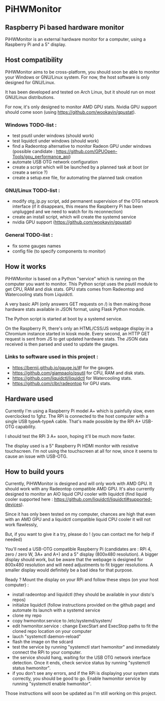 # PiHWMonitor
## Raspberry Pi based hardware monitor

PiHWMonitor is an external hardware monitor for a computer, using a Raspberry Pi and a 5" display.

## Host compatibility

PiHWMonitor aims to be cross-platform, you should soon be able to monitor your Windows or GNU/Linux system. For now, the host software is only designed for GNU/Linux.

It has been developed and tested on Arch Linux, but it should run on most GNU/Linux distributions.

For now, it's only designed to monitor AMD GPU stats. Nvidia GPU support should come soon (using https://github.com/wookayin/gpustat).

### Windows TODO-list :
- test psutil under windows (should work)
- test liquidctl under windows (should work)
- find a Radeontop alternative to monitor Radeon GPU under windows (possible candidate : https://github.com/GPUOpen-Tools/gpu_performance_api)
- automate USB OTG network configuration
- create a script which will be launched by a planned task at boot (or create a serice ?)
- create a setup.exe file, for automating the planned task creation

### GNU/Linux TODO-list :
- modify otg_ip.py script, add permanent supervision of the OTG network interface (if it disappears, this means the Raspberry Pi has been unplugged and we need to watch for its reconnection)
- create an install script, which will create the systemd service
- nvidia GPU support (https://github.com/wookayin/gpustat)

### General TODO-list :
- fix some gauges names
- config file (to specify components to monitor)

## How it works

PiHWMonitor is based on a Python "service" which is running on the computer you want to monitor. This Python script uses the psutil module to get CPU, RAM and disk stats. GPU stats comes from Radeontop and Watercooling stats from Liquidctl. 

A very basic API (only answers GET requests on /) is then making those hardware stats available in JSON format, using Flask Python module.

The Python script is started at boot by a systemd service.

On the Raspberry Pi, there's only an HTML/CSS/JS webpage display in a Chromium instance started in kiosk mode.
Every second, an HTTP GET request is sent from JS to get updated hardware stats. The JSON data received is then parsed and used to update the gauges.

### Links to software used in this project :
- https://bernii.github.io/gauge.js/#! for the gauges.
- https://github.com/giampaolo/psutil for CPU, RAM and disk stats.
- https://github.com/liquidctl/liquidctl for Watercooling stats.
- https://github.com/clbr/radeontop for GPU stats.

## Hardware used

Currently I'm using a Raspberry Pi model A+ which is painfully slow, even overclocked to 1ghz.
The RPi is connected to the host computer with a single USB typeA-typeA cable. That's made possible by the RPi A+ USB-OTG capability.

I should test the RPi 3 A+ soon, hoping it'll be much more faster.

The display used is a 5" Raspberry Pi HDMI monitor with resistive touchscreen. I'm not using the touchscreen at all for now, since it seems to cause an issue with USB-OTG. 

## How to build yours

Currently, PiHWMonitor is designed and will only work with AMD GPU. It should work with any Radeontop compatible AMD GPU. It's also currently designed to monitor an AIO liquid CPU cooler with liquidctl (find liquid cooler supported here : https://github.com/liquidctl/liquidctl#supported-devices).

Since it has only been tested on my computer, chances are high that even with an AMD GPU and a liquidctl compatible liquid CPU cooler it will not work flawlessly,

But, if you want to give it a try, please do ! (you can contact me for help if needed)

You'll need a USB-OTG compatible Raspberry Pi (candidates are : RPi 4, zero / zero W, 3A+ and A+) and a 5" display (800x480 resolution). A bigger display should work, but be aware that the webpage is designed for 800x480 resolution and will need adjustments to fit bigger resolutions. 
A smaller display would definitely be a bad idea for that purpose.

Ready ? Mount the display on your RPi and follow these steps (on your host computer) :
- install radeontop and liquidctl (they should be available in your disto's repos) 
- initialize liquidctl (follow instructions provided on the github page) and automate its launch with a systemd service
- clone my repo
- copy hwmonitor.service to /etc/systemd/system/
- edit hwmonitor.service : change ExecStart and ExecStop paths to fit the cloned repo location on your computer
- lauch "systemctl daemon-reload"
- flash the image on the sdcard
- test the service by running "systemctl start hwmonitor" and immediately connect the RPi to your computer.
- the service should hang, waiting for the USB OTG network interface detection. Once it ends, check service status by running "systemctl status hwmonitor".
- if you don't see any errors, and if the RPi is displaying your system stats correctly, you should be good to go. Enable hwmonitor service by running "systemctl enable hwmonitor". 

Those instructions will soon be updated as I'm still working on this project.

